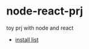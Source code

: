 # node-react-prj
toy prj with node and react

- [install list ](https://github.com/Pawer0223/node-react-prj/blob/master/mdFiles/Installs.md)
 
